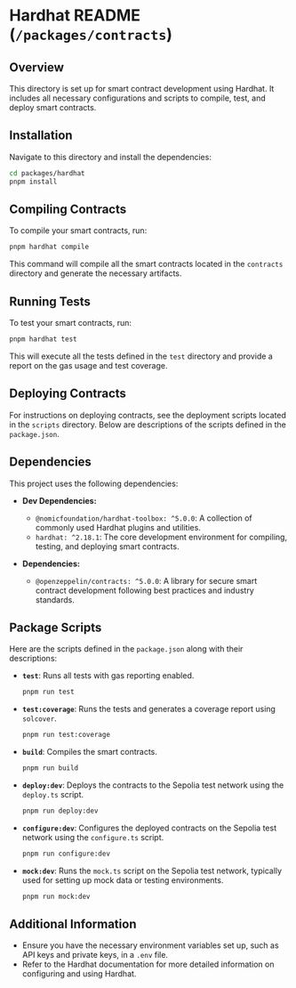 
# Hardhat README (`/packages/contracts`)

## Overview

This directory is set up for smart contract development using Hardhat. It includes all necessary configurations and scripts to compile, test, and deploy smart contracts.

## Installation

Navigate to this directory and install the dependencies:

```bash
cd packages/hardhat
pnpm install
```

## Compiling Contracts

To compile your smart contracts, run:

```bash
pnpm hardhat compile
```

This command will compile all the smart contracts located in the `contracts` directory and generate the necessary artifacts.

## Running Tests

To test your smart contracts, run:

```bash
pnpm hardhat test
```

This will execute all the tests defined in the `test` directory and provide a report on the gas usage and test coverage.

## Deploying Contracts

For instructions on deploying contracts, see the deployment scripts located in the `scripts` directory. Below are descriptions of the scripts defined in the `package.json`.

## Dependencies

This project uses the following dependencies:

- **Dev Dependencies:**
  - `@nomicfoundation/hardhat-toolbox: ^5.0.0`: A collection of commonly used Hardhat plugins and utilities.
  - `hardhat: ^2.18.1`: The core development environment for compiling, testing, and deploying smart contracts.
  
- **Dependencies:**
  - `@openzeppelin/contracts: ^5.0.0`: A library for secure smart contract development following best practices and industry standards.

## Package Scripts

Here are the scripts defined in the `package.json` along with their descriptions:

- **`test`**: Runs all tests with gas reporting enabled.
  
  ```bash
  pnpm run test
  ```

- **`test:coverage`**: Runs the tests and generates a coverage report using `solcover`.

  ```bash
  pnpm run test:coverage
  ```

- **`build`**: Compiles the smart contracts.

  ```bash
  pnpm run build
  ```

- **`deploy:dev`**: Deploys the contracts to the Sepolia test network using the `deploy.ts` script.

  ```bash
  pnpm run deploy:dev
  ```

- **`configure:dev`**: Configures the deployed contracts on the Sepolia test network using the `configure.ts` script.

  ```bash
  pnpm run configure:dev
  ```

- **`mock:dev`**: Runs the `mock.ts` script on the Sepolia test network, typically used for setting up mock data or testing environments.

  ```bash
  pnpm run mock:dev
  ```

## Additional Information

- Ensure you have the necessary environment variables set up, such as API keys and private keys, in a `.env` file.
- Refer to the Hardhat documentation for more detailed information on configuring and using Hardhat.

